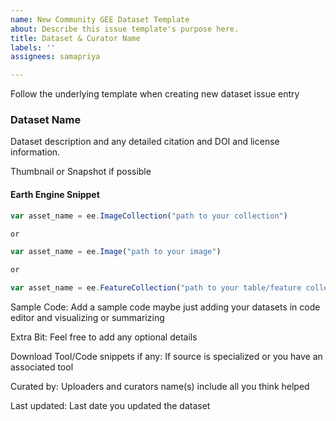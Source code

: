 ```yaml
---
name: New Community GEE Dataset Template
about: Describe this issue template's purpose here.
title: Dataset & Curator Name
labels: ''
assignees: samapriya

---
```


Follow the underlying template when creating new dataset issue entry

### Dataset Name
Dataset description and any detailed citation and DOI and license information.

Thumbnail or Snapshot if possible

#### Earth Engine Snippet
```js
var asset_name = ee.ImageCollection("path to your collection")

or

var asset_name = ee.Image("path to your image")

or

var asset_name = ee.FeatureCollection("path to your table/feature collection")
```

Sample Code: Add a sample code maybe just adding your datasets in code editor and visualizing or summarizing

Extra Bit: Feel free to add any optional details 

Download Tool/Code snippets if any: If source is specialized or you have an associated tool

Curated by: Uploaders and curators name(s) include all you think helped

Last updated: Last date you updated the dataset

